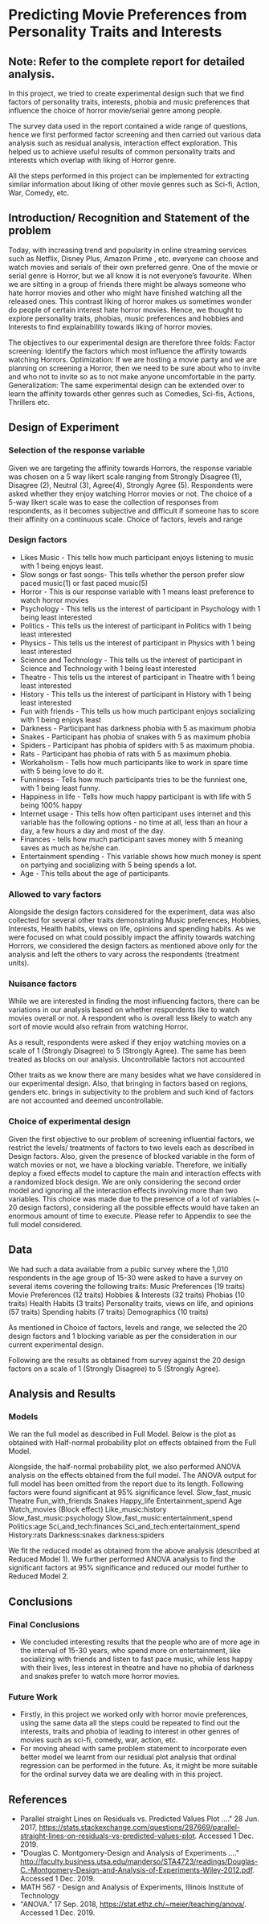 # Predicting Movie Preferences from Personality Traits and Interests

## Note: Refer to the complete report for detailed analysis. 
In this project, we tried to create experimental design such that we find factors of personality traits, interests, phobia and music preferences that influence the choice of horror movie/serial genre among people.

The survey data used in the report contained a wide range of questions, hence we first performed factor screening and then carried out various data analysis such as residual analysis, interaction effect exploration. This helped us to achieve useful results of common personality traits and interests which overlap with liking of Horror genre.
 
All the steps performed in this project can be implemented for extracting similar information about liking of other movie genres such as Sci-fi, Action, War, Comedy, etc.

## Introduction/ Recognition and Statement of the problem
Today, with increasing trend and popularity in online streaming services such as Netflix, Disney Plus, Amazon Prime , etc. everyone can choose and watch movies and serials of their own preferred genre. 
One of the movie or serial genre is Horror, but we all know it is not everyone’s favourite. When we are sitting in a group of friends there might be always someone who hate horror movies and other who might have finished watching all the released ones. This contrast liking of horror makes us sometimes wonder do people of certain interest hate horror movies. Hence, we thought to explore personality traits, phobias, music preferences and hobbies and Interests to find explainability towards liking of horror movies. 

The objectives to our experimental design are therefore three folds:
Factor screening: Identify the factors which most influence the affinity towards watching Horrors.
Optimization: If we are hosting a movie party and we are planning on screening a Horror, then we need to be sure about who to invite and who not to invite so as to not make anyone uncomfortable in the party. 
Generalization: The same experimental design can be extended over to learn the affinity towards other genres such as Comedies, Sci-fis, Actions, Thrillers etc.

## Design of Experiment

### Selection of the response variable

Given we are targeting the affinity towards Horrors, the response variable was chosen on a 5 way likert scale ranging from Strongly Disagree (1), Disagree (2), Neutral (3), Agree(4), Strongly Agree (5). Respondents were asked whether they enjoy watching Horror movies or not. The choice of a 5-way likert scale was to ease the collection of responses from respondents, as it becomes subjective and difficult if someone has to score their affinity on a continuous scale.
Choice of factors, levels and range

### Design factors

- Likes Music - This tells how much participant enjoys listening to music with 1 being enjoys least.
- Slow songs or fast songs- This tells whether the person prefer slow paced music(1) or fast paced music(5)
- Horror - This is our response variable with 1 means least preference to watch horror movies
- Psychology - This tells us the interest of participant in Psychology with 1 being least interested
- Politics -  This tells us the interest of participant in Politics with 1 being least interested
- Physics -  This tells us the interest of participant in Physics with 1 being least interested
- Science and Technology -  This tells us the interest of participant in Science and Technology with 1 being least interested
- Theatre -  This tells us the interest of participant in Theatre with 1 being least interested
- History -  This tells us the interest of participant in History with 1 being least interested
- Fun with friends - This tells us how much participant enjoys socializing with 1 being enjoys least
- Darkness - Participant has darkness phobia with 5 as maximum phobia
- Snakes - Participant has phobia of snakes with 5 as maximum phobia
- Spiders - Participant has phobia of spiders with 5 as maximum phobia.
- Rats - Participant has phobia of rats with 5 as maximum phobia.
- Workaholism - Tells how much participants like to work in spare time with 5 being love to do it.
- Funniness - Tells how much participants tries to be the funniest one, with 1 being least funny.
- Happiness in life - Tells how much happy participant is with life with 5 being 100% happy
- Internet usage - This tells how often participant uses internet and this variable has the following options - no time at all, less than an hour a day, a few hours a day and most of the day.
- Finances - tells how much participant saves money with 5 meaning saves as much as he/she can.
- Entertainment spending - This variable shows how much money is spent on partying and socializing with 5 being spends a lot. 
- Age - This tells about the age of participants.
 
### Allowed to vary factors

Alongside the design factors considered for the experiment, data was also collected for several other traits demonstrating Music preferences, Hobbies, Interests, Health habits, views on life, opinions and spending habits. As we were focused on what could possibly impact the affinity towards watching Horrors, we considered the design factors as mentioned above only for the analysis and left the others to vary across the respondents (treatment units).

### Nuisance factors

While we are interested in finding the most influencing factors, there can be variations in our analysis based on whether respondents like to watch movies overall or not. A respondent who is overall less likely to watch any sort of movie would also refrain from watching Horror. 

As a result, respondents were asked if they enjoy watching movies on a scale of 1 (Strongly Disagree) to 5 (Strongly Agree). The same has been treated as blocks on our analysis.
Uncontrollable factors not accounted

Other traits as we know there are many besides what we have considered in our experimental design. Also, that bringing in factors based on regions, genders etc. brings in subjectivity to the problem and such kind of factors are not accounted and deemed uncontrollable.

### Choice of experimental design

Given the first objective to our problem of screening influential factors, we restrict the levels/ treatments of factors to two levels each as described in Design factors. Also, given the presence of blocked variable in the form of watch movies or not, we have a blocking variable. Therefore, we initially deploy a fixed effects model to capture the main and interaction effects with a randomized block design. We are only considering the second order model and ignoring all the interaction effects involving more than two variables. This choice was made due to the presence of a lot of variables (~ 20 design factors),  considering all the possible effects would have taken an enormous amount of time to execute. Please refer to Appendix to see the full model considered.

## Data

We had such a data available from a public survey where the 1,010 respondents in the age group of 15-30 were asked to have a survey on several items covering the following traits:
Music Preferences (19 traits)
Movie Preferences (12 traits)
Hobbies & Interests (32 traits)
Phobias (10 traits)
Health Habits (3 traits)
Personality traits, views on life, and opinions (57 traits)
Spending habits (7 traits)
Demographics (10 traits)

As mentioned in Choice of factors, levels and range, we selected the 20 design factors and 1 blocking variable as per the consideration in our current experimental design.

Following are the results as obtained from survey against the 20 design factors on a scale of 1 (Strongly Disagree) to 5 (Strongly Agree).


## Analysis and Results
### Models

We ran the full model as described in Full Model. Below is the plot as obtained with Half-normal probability plot on effects obtained from the Full Model.

Alongside, the half-normal probability plot, we also performed ANOVA analysis on the effects obtained from the full model. The ANOVA output for full model has been omitted from the report due to its length. Following factors were found significant at 95% significance level.
Slow_fast_music
Theatre
Fun_with_friends
Snakes
Happy_life
Entertainment_spend
Age
Watch_movies (Block effect)
Like_music:history
Slow_fast_music:psychology
Slow_fast_music:entertainment_spend
Politics:age
Sci_and_tech:finances
Sci_and_tech:entertainment_spend
History:rats
Darkness:snakes
darkness:spiders

We fit the reduced model as obtained from the above analysis (described at Reduced Model 1). We further performed ANOVA analysis to find the significant factors at 95% significance and reduced our model further to Reduced Model 2.


## Conclusions

### Final Conclusions 
- We concluded interesting results that the people who are of more age in the interval of 15-30 years, who spend more on entertainment, like socializing with friends and listen to fast pace music, while less happy with their lives, less interest in theatre and have no phobia of darkness and snakes prefer to watch more horror movies. 

### Future Work
 - Firstly, in this project we worked only with horror movie preferences, using the same data all the steps could be repeated to find out the interests, traits and phobia of leading to interest in other genres of movies such as sci-fi, comedy, war, action, etc.
- For moving ahead with same problem statement to incorporate even better model we learnt from our residual plot analysis that ordinal regression can be performed in the future. As, it might be more suitable for the ordinal survey data we are dealing with in this project.

## References
- Parallel straight Lines on Residuals vs. Predicted Values Plot ...." 28 Jun. 2017, https://stats.stackexchange.com/questions/287669/parallel-straight-lines-on-residuals-vs-predicted-values-plot. Accessed 1 Dec. 2019.
- "Douglas C. Montgomery-Design and Analysis of Experiments ...." http://faculty.business.utsa.edu/manderso/STA4723/readings/Douglas-C.-Montgomery-Design-and-Analysis-of-Experiments-Wiley-2012.pdf. Accessed 1 Dec. 2019.
- MATH 567 - Design and Analysis of Experiments, Illinois Institute of Technology
- "ANOVA." 17 Sep. 2018, https://stat.ethz.ch/~meier/teaching/anova/. Accessed 1 Dec. 2019.

